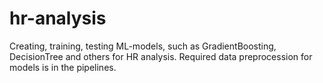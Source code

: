 # hr-analysis
Creating, training, testing ML-models, such as GradientBoosting, DecisionTree and others for HR analysis. Required data preprocession for models is in the pipelines.
